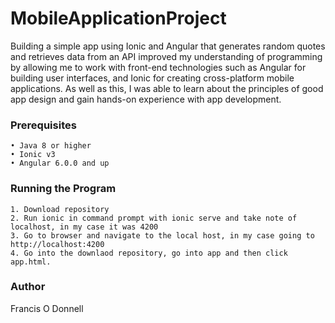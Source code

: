 # MobileApplicationProject
Building a simple app using Ionic and Angular that generates random quotes and retrieves data from an API improved my understanding of programming by allowing me to work with front-end technologies such as Angular for building user interfaces, and Ionic for creating cross-platform mobile applications.
As well as this, I was able to learn about the principles of good app design and gain hands-on experience with app development.


### Prerequisites
    • Java 8 or higher
    • Ionic v3
    • Angular 6.0.0 and up




### Running the Program
    1. Download repository
    2. Run ionic in command prompt with ionic serve and take note of localhost, in my case it was 4200
    3. Go to browser and navigate to the local host, in my case going to http://localhost:4200
    4. Go into the downlaod repository, go into app and then click app.html.
    
### Author
Francis O Donnell
  
